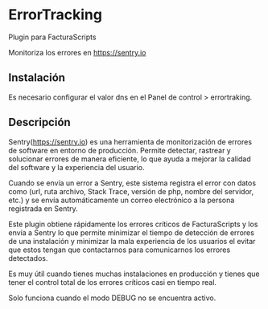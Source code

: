 # ErrorTracking

Plugin para FacturaScripts

Monitoriza los errores en https://sentry.io

## Instalación
Es necesario configurar el valor dns en el Panel de control > errortraking.

## Descripción
Sentry(https://sentry.io) es una herramienta de monitorización de errores de software en entorno de producción. Permite detectar, rastrear y solucionar errores de manera eficiente, lo que ayuda a mejorar la calidad del software y la experiencia del usuario. 

Cuando se envía un error a Sentry, este sistema registra el error con datos como (url, ruta archivo, Stack Trace, versión de php, nombre del servidor, etc.) y se envía automáticamente un correo electrónico a la persona registrada en Sentry.

Este plugin obtiene rápidamente los errores críticos de FacturaScripts y los envía a Sentry lo que permite minimizar el tiempo de detección de errores de una instalación y minimizar la mala experiencia de los usuarios el evitar que estos tengan que contactarnos para comunicarnos los errores detectados.

Es muy útil cuando tienes muchas instalaciones en producción y tienes que tener el control total de los errores críticos casi en tiempo real.

Solo funciona cuando el modo DEBUG no se encuentra activo.
